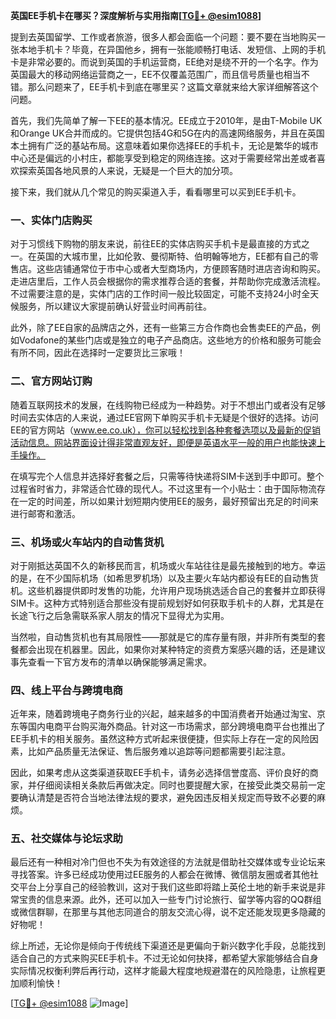 **英国EE手机卡在哪买？深度解析与实用指南[[TG💪+ @esim1088](https://t.me/s/esim1088)]**

提到去英国留学、工作或者旅游，很多人都会面临一个问题：要不要在当地购买一张本地手机卡？毕竟，在异国他乡，拥有一张能顺畅打电话、发短信、上网的手机卡是非常必要的。而说到英国的手机运营商，EE绝对是绕不开的一个名字。作为英国最大的移动网络运营商之一，EE不仅覆盖范围广，而且信号质量也相当不错。那么问题来了，EE手机卡到底在哪里买？这篇文章就来给大家详细解答这个问题。

首先，我们先简单了解一下EE的基本情况。EE成立于2010年，是由T-Mobile UK和Orange UK合并而成的。它提供包括4G和5G在内的高速网络服务，并且在英国本土拥有广泛的基站布局。这意味着如果你选择EE的手机卡，无论是繁华的城市中心还是偏远的小村庄，都能享受到稳定的网络连接。这对于需要经常出差或者喜欢探索英国各地风景的人来说，无疑是一个巨大的加分项。

接下来，我们就从几个常见的购买渠道入手，看看哪里可以买到EE手机卡。

### 一、实体门店购买

对于习惯线下购物的朋友来说，前往EE的实体店购买手机卡是最直接的方式之一。在英国的大城市里，比如伦敦、曼彻斯特、伯明翰等地方，EE都有自己的零售店。这些店铺通常位于市中心或者大型商场内，方便顾客随时进店咨询和购买。走进店里后，工作人员会根据你的需求推荐合适的套餐，并帮助你完成激活流程。不过需要注意的是，实体门店的工作时间一般比较固定，可能不支持24小时全天候服务，所以建议大家提前确认好营业时间再前往。

此外，除了EE自家的品牌店之外，还有一些第三方合作商也会售卖EE的产品，例如Vodafone的某些门店或是独立的电子产品商店。这些地方的价格和服务可能会有所不同，因此在选择时一定要货比三家哦！

### 二、官方网站订购

随着互联网技术的发展，在线购物已经成为一种趋势。对于不想出门或者没有足够时间去实体店的人来说，通过EE官网下单购买手机卡无疑是个很好的选择。访问EE的官方网站（www.ee.co.uk），你可以轻松找到各种套餐选项以及最新的促销活动信息。网站界面设计得非常直观友好，即便是英语水平一般的用户也能快速上手操作。

在填写完个人信息并选择好套餐之后，只需等待快递将SIM卡送到手中即可。整个过程省时省力，非常适合忙碌的现代人。不过这里有一个小贴士：由于国际物流存在一定的时间差，所以如果计划短期内使用EE的服务，最好预留出充足的时间来进行邮寄和激活。

### 三、机场或火车站内的自动售货机

对于刚抵达英国不久的新移民而言，机场或火车站往往是最先接触到的地方。幸运的是，在不少国际机场（如希思罗机场）以及主要火车站内都设有EE的自动售货机。这些机器提供即时发售的功能，允许用户现场挑选适合自己的套餐并立即获得SIM卡。这种方式特别适合那些没有提前规划好如何获取手机卡的人群，尤其是在长途飞行之后急需联系家人朋友的情况下显得尤为实用。

当然啦，自动售货机也有其局限性——那就是它的库存量有限，并非所有类型的套餐都会出现在机器里。因此，如果你对某种特定的资费方案感兴趣的话，还是建议事先查看一下官方发布的清单以确保能够满足需求。

### 四、线上平台与跨境电商

近年来，随着跨境电子商务行业的兴起，越来越多的中国消费者开始通过淘宝、京东等国内电商平台购买海外商品。针对这一市场需求，部分跨境电商平台也推出了EE手机卡的相关服务。虽然这种方式听起来很便捷，但实际上存在一定的风险因素，比如产品质量无法保证、售后服务难以追踪等问题都需要引起注意。

因此，如果考虑从这类渠道获取EE手机卡，请务必选择信誉度高、评价良好的商家，并仔细阅读相关条款后再做决定。同时也要提醒大家，在接受此类交易前一定要确认清楚是否符合当地法律法规的要求，避免因违反相关规定而导致不必要的麻烦。

### 五、社交媒体与论坛求助

最后还有一种相对冷门但也不失为有效途径的方法就是借助社交媒体或专业论坛来寻找答案。许多已经成功使用过EE服务的人都会在微博、微信朋友圈或者其他社交平台上分享自己的经验教训，这对于我们这些即将踏上英伦土地的新手来说是非常宝贵的信息来源。此外，还可以加入一些专门讨论旅行、留学等内容的QQ群组或微信群聊，在那里与其他志同道合的朋友交流心得，说不定还能发现更多隐藏的好物呢！

综上所述，无论你是倾向于传统线下渠道还是更偏向于新兴数字化手段，总能找到适合自己的方式来购买EE手机卡。不过无论如何抉择，都希望大家能够结合自身实际情况权衡利弊后再行动，这样才能最大程度地规避潜在的风险隐患，让旅程更加顺利愉快！

[[TG💪+ @esim1088](https://t.me/s/esim1088) ![Image](https://i.postimg.cc/4NQfJmqS/Snipaste-2025-05-13-00-14-12.png)]